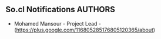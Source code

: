 So.cl Notifications AUTHORS
-------------------

- Mohamed Mansour - Project Lead - (https://plus.google.com/116805285176805120365/about)
